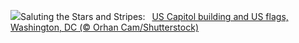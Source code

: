 ![](https://www.bing.com/th?id=OHR.FlagDayCapitol_EN-US8751000302_UHD.jpg&w=1000)Saluting the Stars and Stripes:&nbsp;&ensp;[US Capitol building and US flags, Washington, DC (© Orhan Cam/Shutterstock)](https://www.bing.com/th?id=OHR.FlagDayCapitol_EN-US8751000302_UHD.jpg)
<br><br/>
